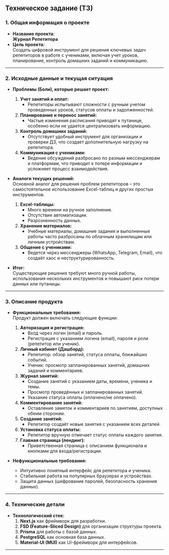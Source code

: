 ## **Техническое задание (ТЗ)**

### **1. Общая информация о проекте**
- **Название проекта:**  
  **Журнал Репетитора**  
- **Цель проекта:**  
  Создать цифровой инструмент для решения ключевых задач репетиторов в работе с учениками, включая учет уроков, планирование, контроль домашних заданий и коммуникацию.  

---

### **2. Исходные данные и текущая ситуация**
- **Проблемы (Боли), которые решает проект:**  
  1. **Учет занятий и оплат:**  
     - Репетиторы испытывают сложности с ручным учетом проведенных уроков, статусов оплаты и задолженностей.  
  2. **Планирование и перенос занятий:**  
     - Частые изменения расписания приводят к путанице, особенно если не удается централизовать информацию.  
  3. **Контроль домашних заданий:**  
     - Отсутствует удобный инструмент для организации и проверки ДЗ, что создает дополнительную нагрузку на репетитора.  
  4. **Коммуникация с учениками:**  
     - Ведение обсуждений разбросано по разным мессенджерам и платформам, что приводит к потере информации и усложняет процесс взаимодействия.  

- **Аналоги текущих решений:**  
  Основной аналог для решения проблем репетиторов – это самостоятельное использование Excel-таблиц и других простых инструментов.  
  1. **Excel-таблицы:**  
     - Много времени на ручное заполнение.  
     - Отсутствие автоматизации.  
     - Разрозненность данных.  
  2. **Хранение материалов:**  
     - Учебные материалы, домашние задания и выполненные работы часто разбросаны по облачным хранилищам или личным устройствам.  
  3. **Общение с учениками:**  
     - Ведется через мессенджеры (WhatsApp, Telegram, Email), что создаёт хаос и неструктурированность.  

- **Итог:**  
  Существующие решения требуют много ручной работы, использования нескольких инструментов и повышают риск потери данных или путаницы.  

---

### **3. Описание продукта**
- **Функциональные требования:**  
  Продукт должен включать следующие функции:  
  1. **Авторизация и регистрация:**  
     - Вход через логин (email) и пароль.  
     - Регистрация с указанием логина (email), пароля и роли (репетитор или ученик).  
  2. **Личный кабинет (Дашборд):**  
     - Репетитор: обзор занятий, статуса оплаты, ближайших событий.  
     - Ученик: просмотр запланированных занятий, домашних заданий и комментариев.  
  3. **Журнал занятий:**  
     - Создание занятий с указанием даты, времени, ученика и темы.  
     - Просмотр проведённых и запланированных занятий.  
     - Указание статуса оплаты (оплачено/не оплачено).  
  4. **Комментирование занятий:**  
     - Оставление заметок и комментариев по занятиям, доступных обеим сторонам.  
  5. **Создание занятий:**  
     - Репетитор создаёт новые занятия с указанием всех деталей.  
  6. **Установка статуса оплаты:**  
     - Репетитор вручную отмечает статус оплаты каждого занятия.  
  7. **Главная страница (лендинг):**  
     - Приветственная страница с описанием функционала и кнопками для входа/регистрации.  

- **Нефункциональные требования:**  
  - Интуитивно понятный интерфейс для репетитора и ученика.  
  - Стабильная работа на популярных браузерах и устройствах.  
  - Защита данных (шифрование паролей, безопасность хранения данных).  

---

### **4. Технические детали**
- **Технологический стек:**  
  1. **Next.js** как фреймворк для разработки.  
  2. **FSD (Feature-Sliced Design)** для организации структуры проекта.  
  3. **Prisma** для работы с базой данных.  
  4. **PostgreSQL** как основная база данных.  
  5. **Material-UI (MUI)** как UI-фреймворк для интерфейсов.  

---
